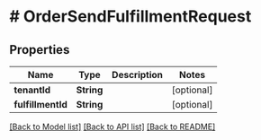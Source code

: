 # # OrderSendFulfillmentRequest


## Properties 


Name | Type | Description | Notes
------------ | ------------- | ------------- | -------------
**tenantId**| **String** |   | [optional]
**fulfillmentId**| **String** |   | [optional]


[[Back to Model list]](../../README.md#models) [[Back to API list]](../../README.md#endpoints) [[Back to README]](../../README.md)

